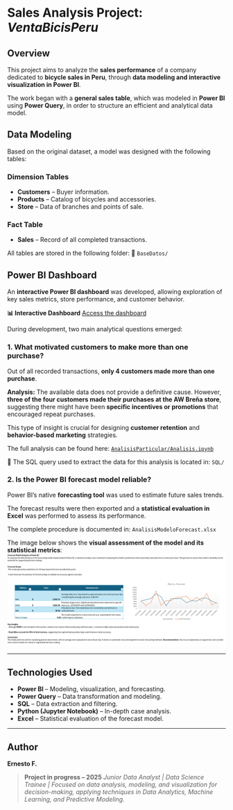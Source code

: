 # Sales Analysis Project: *VentaBicisPeru*

## Overview

This project aims to analyze the **sales performance** of a company dedicated to **bicycle sales in Peru**, through **data modeling and interactive visualization in Power BI**.

The work began with a **general sales table**, which was modeled in **Power BI** using **Power Query**, in order to structure an efficient and analytical data model.


## Data Modeling

Based on the original dataset, a model was designed with the following tables:

### Dimension Tables

* **Customers** – Buyer information.
* **Products** – Catalog of bicycles and accessories.
* **Store** – Data of branches and points of sale.

### Fact Table

* **Sales** – Record of all completed transactions.

All tables are stored in the following folder:
📁 `BaseDatos/`


## Power BI Dashboard

An **interactive Power BI dashboard** was developed, allowing exploration of key sales metrics, store performance, and customer behavior.

**📊 Interactive Dashboard**
[Access the dashboard](https://mavenshowcase.com/project/51152)

During development, two main analytical questions emerged:


### 1. What motivated customers to make more than one purchase?

Out of all recorded transactions, **only 4 customers made more than one purchase**.

**Analysis:**
The available data does not provide a definitive cause. However, **three of the four customers made their purchases at the AW Breña store**, suggesting there might have been **specific incentives or promotions** that encouraged repeat purchases.

This type of insight is crucial for designing **customer retention** and **behavior-based marketing** strategies.

The full analysis can be found here:
[`AnalisisParticular/Analisis.ipynb`](AnalisisParticular/Analisis.ipynb)

📁 The SQL query used to extract the data for this analysis is located in:
`SQL/`


### 2. Is the Power BI forecast model reliable?

Power BI’s native **forecasting tool** was used to estimate future sales trends.

The forecast results were then exported and a **statistical evaluation in Excel** was performed to assess its performance.

The complete procedure is documented in:
`AnalisisModeloForecast.xlsx`

The image below shows the **visual assessment of the model and its statistical metrics**:
![Dashboard Progress](assets/AnalisisModelo_en.png)

---

## Technologies Used

* **Power BI** – Modeling, visualization, and forecasting.
* **Power Query** – Data transformation and modeling.
* **SQL** – Data extraction and filtering.
* **Python (Jupyter Notebook)** – In-depth case analysis.
* **Excel** – Statistical evaluation of the forecast model.

---

## Author

**Ernesto F.**

> **Project in progress – 2025**
> *Junior Data Analyst | Data Science Trainee | Focused on data analysis, modeling, and visualization for decision-making, applying techniques in Data Analytics, Machine Learning, and Predictive Modeling.*

